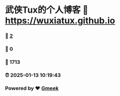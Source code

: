 # 武侠Tux的个人博客 :link: https://wuxiatux.github.io 
### :page_facing_up: [2](https://wuxiatux.github.io/tag.html) 
### :speech_balloon: 0 
### :hibiscus: 1713 
### :alarm_clock: 2025-01-13 10:19:43 
### Powered by :heart: [Gmeek](https://github.com/Meekdai/Gmeek)
